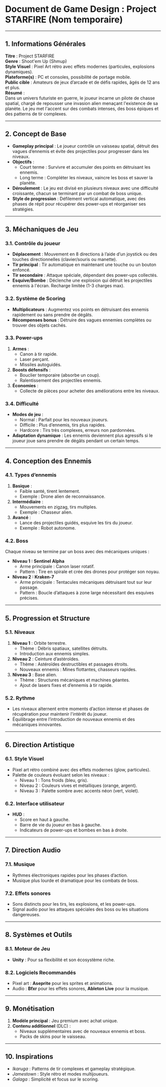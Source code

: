 # **Document de Game Design : Project STARFIRE (Nom temporaire)**

---

## **1. Informations Générales**

**Titre** : Project STARFIRE  
**Genre** : Shoot'em Up (Shmup)  
**Style Visuel** : Pixel Art rétro avec effets modernes (particules, explosions dynamiques).  
**Plateforme(s)** : PC et consoles, possibilité de portage mobile.  
**Public cible** : Amateurs de jeux d’arcade et de défis rapides, âgés de 12 ans et plus.  
**Résumé** :  
Dans un univers futuriste en guerre, le joueur incarne un pilote de chasse spatial, chargé de repousser une invasion alien menaçant l'existence de sa planète. Le jeu met l'accent sur des combats intenses, des boss épiques et des patterns de tir complexes.

---

## **2. Concept de Base**

- **Gameplay principal** : Le joueur contrôle un vaisseau spatial, détruit des vagues d’ennemis et évite des projectiles pour progresser dans les niveaux.  
- **Objectifs** : 
  - Court terme : Survivre et accumuler des points en détruisant les ennemis.
  - Long terme : Compléter les niveaux, vaincre les boss et sauver la planète.  
- **Déroulement** : Le jeu est divisé en plusieurs niveaux avec une difficulté croissante, chacun se terminant par un combat de boss unique.  
- **Style de progression** : Défilement vertical automatique, avec des phases de répit pour récupérer des power-ups et réorganiser ses stratégies.

---

## **3. Méchaniques de Jeu**

### **3.1. Contrôle du joueur**
- **Déplacement** : Mouvement en 8 directions à l’aide d’un joystick ou des touches directionnelles (clavier/souris ou manette).  
- **Tir principal** : Tir automatique en maintenant une touche ou un bouton enfoncé.  
- **Tir secondaire** : Attaque spéciale, dépendant des power-ups collectés.  
- **Esquive/Bombe** : Déclenche une explosion qui détruit les projectiles ennemis à l'écran. Recharge limitée (1-3 charges max).  

### **3.2. Système de Scoring**
- **Multiplicateurs** : Augmentez vos points en détruisant des ennemis rapidement ou sans prendre de dégâts.  
- **Récompenses bonus** : Détruire des vagues ennemies complètes ou trouver des objets cachés.  

### **3.3. Power-ups**
1. **Armes** :  
   - Canon à tir rapide.  
   - Laser perçant.  
   - Missiles autoguidés.  
2. **Boosts défensifs** :  
   - Bouclier temporaire (absorbe un coup).  
   - Ralentissement des projectiles ennemis.  
3. **Économies** :  
   - Collecte de pièces pour acheter des améliorations entre les niveaux.  

### **3.4. Difficulté**
- **Modes de jeu** :  
   - Normal : Parfait pour les nouveaux joueurs.  
   - Difficile : Plus d’ennemis, tirs plus rapides.  
   - Hardcore : Tirs très complexes, erreurs non pardonnées.  
- **Adaptation dynamique** : Les ennemis deviennent plus agressifs si le joueur joue sans prendre de dégâts pendant un certain temps.  

---

## **4. Conception des Ennemis**

### **4.1. Types d’ennemis**
1. **Basique** :  
   - Faible santé, tirent lentement.  
   - Exemple : Drone alien de reconnaissance.  
2. **Intermédiaire** :  
   - Mouvements en zigzag, tirs multiples.  
   - Exemple : Chasseur alien.  
3. **Avancé** :  
   - Lance des projectiles guidés, esquive les tirs du joueur.  
   - Exemple : Robot autonome.  

### **4.2. Boss**
Chaque niveau se termine par un boss avec des mécaniques uniques :
- **Niveau 1 : Sentinel Alpha**  
   - Arme principale : Canon laser rotatif.  
   - Pattern : Tire en spirale et crée des drones pour protéger son noyau.  
- **Niveau 2 : Kraken-7**  
   - Arme principale : Tentacules mécaniques détruisant tout sur leur passage.  
   - Pattern : Boucle d’attaques à zone large nécessitant des esquives précises.  

---

## **5. Progression et Structure**

### **5.1. Niveaux**
1. **Niveau 1** : Orbite terrestre.  
   - Thème : Débris spatiaux, satellites détruits.  
   - Introduction aux ennemis simples.  
2. **Niveau 2** : Ceinture d’astéroïdes.  
   - Thème : Astéroïdes destructibles et passages étroits.  
   - Nouveaux ennemis : Mines flottantes, chasseurs rapides.  
3. **Niveau 3** : Base alien.  
   - Thème : Structures mécaniques et machines géantes.  
   - Ajout de lasers fixes et d’ennemis à tir rapide.  

### **5.2. Rythme**
- Les niveaux alternent entre moments d’action intense et phases de récupération pour maintenir l'intérêt du joueur.  
- Équilibrage entre l’introduction de nouveaux ennemis et des mécaniques innovantes.  

---

## **6. Direction Artistique**

### **6.1. Style Visuel**
- Pixel art rétro combiné avec des effets modernes (glow, particules).  
- Palette de couleurs évoluant selon les niveaux :  
  - Niveau 1 : Tons froids (bleu, gris).  
  - Niveau 2 : Couleurs vives et métalliques (orange, argent).  
  - Niveau 3 : Palette sombre avec accents néon (vert, violet).  

### **6.2. Interface utilisateur**
- **HUD** :  
   - Score en haut à gauche.  
   - Barre de vie du joueur en bas à gauche.  
   - Indicateurs de power-ups et bombes en bas à droite.  

---

## **7. Direction Audio**

### **7.1. Musique**
- Rythmes électroniques rapides pour les phases d’action.  
- Musique plus lourde et dramatique pour les combats de boss.  

### **7.2. Effets sonores**
- Sons distincts pour les tirs, les explosions, et les power-ups.  
- Signal audio pour les attaques spéciales des boss ou les situations dangereuses.  

---

## **8. Systèmes et Outils**

### **8.1. Moteur de Jeu**
- **Unity** : Pour sa flexibilité et son écosystème riche.  

### **8.2. Logiciels Recommandés**
- Pixel art : **Aseprite** pour les sprites et animations.  
- Audio : **Bfxr** pour les effets sonores, **Ableton Live** pour la musique.  

---

## **9. Monétisation**
1. **Modèle principal** : Jeu premium avec achat unique.  
2. **Contenu additionnel** (DLC) :  
   - Niveaux supplémentaires avec de nouveaux ennemis et boss.  
   - Packs de skins pour le vaisseau.  

---

## **10. Inspirations**
- *Ikaruga* : Patterns de tir complexes et gameplay stratégique.  
- *Jamestown* : Style rétro et modes multijoueurs.  
- *Galaga* : Simplicité et focus sur le scoring.

